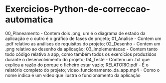 # Exercicios-Python-de-correccao-automatica
00_Planeamento - Contem dois .png, um é o diagrama de estado da aplicação e o outro é o gráfico de fases de projeto;
01_Analise - Contem um .pdf relativo as análises de requisitos do projeto;
02_Desenho - Contem um .png relativo ao desenho da aplicação;
03_Implementacao - Contem tanto todo código relativo a app, como também todos os exercícios produzidos durante o desenvolvimento do projeto;
04_Teste - Contem um .txt que explica a razão do porque o ficheiro estar vazio;
RELATORIO.pdf - É o relatório completo do projeto;
video_funcionamento_da_app.mp4 - Como o nome indica é um vídeo que ilustra o funcionamento da aplicação
